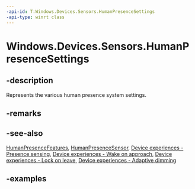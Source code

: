 ```yaml
---
-api-id: T:Windows.Devices.Sensors.HumanPresenceSettings
-api-type: winrt class
---
```


# Windows.Devices.Sensors.HumanPresenceSettings

<!--
public sealed class HumanPresenceSettings
-->

## -description

Represents the various human presence system settings.

## -remarks

## -see-also

[HumanPresenceFeatures](humanpresencefeatures.md), [HumanPresenceSensor](humanpresencesensor.md), [Device experiences - Presence sensing](/windows-hardware/design/device-experiences/sensors-presence-sensing), [Device experiences - Wake on approach](/windows-hardware/design/device-experiences/sensors-presence-wake-on-approach), [Device experiences - Lock on leave](/windows-hardware/design/device-experiences/sensors-presence-lock-on-leave), [Device experiences - Adaptive dimming](/windows-hardware/design/device-experiences/sensors-presence-adaptive-dimming)

## -examples
